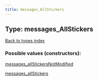 ```yaml
---
title: messages_AllStickers
---
```

## Type: messages\_AllStickers  
[Back to types index](index.md)



### Possible values (constructors):

[messages\_allStickersNotModified](../constructors/messages_allStickersNotModified.md)  

[messages\_allStickers](../constructors/messages_allStickers.md)  

